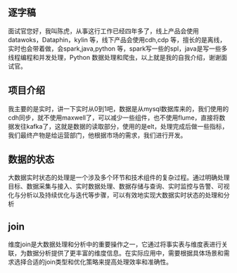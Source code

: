 

## 逐字稿

面试官您好，我叫陈虎，从事这行工作已经四年多了，线上产品会使用datawoks，Dataphin，kylin  等，线下产品会使用cdh,cdp 等，擅长的是离线，实时也会带着做，会spark,java,python 等，spark写一些的spl，java是写一些多线程编程和并发处理，Python 数据处理和爬虫，以上就是我的自我介绍，谢谢面试官。

## 项目介绍

我主要的是实时，讲一下实时从0到1吧，数据是从mysql数据库来的，我们使用的cdh同步，就不使用maxwell了，可以减少一些组件，也不使用flume，直接将数据发往kafka了，这就是数据的读取部分，使用的是elt，处理完成后做一些指标，我们最终产物是给运营部门，他根据市场的需求，我们进行开发。

## 数据的状态

大数据实时状态的处理是一个涉及多个环节和技术组件的复杂过程。通过明确处理目标、数据采集与接入、实时数据处理、数据存储与查询、实时监控与告警、可视化与分析以及持续优化与迭代等步骤，可以有效地实现大数据实时状态的处理和分析

## join

维度join是大数据处理和分析中的重要操作之一，它通过将事实表与维度表进行关联，为数据分析提供了更丰富的维度信息。在实际应用中，需要根据具体场景和需求选择合适的join类型和优化策略来提高处理效率和准确性。